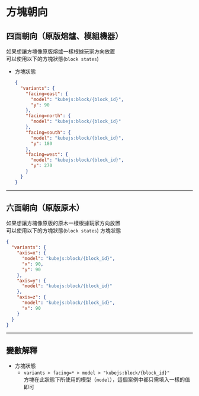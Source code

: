 # 方塊朝向

## 四面朝向（原版熔爐、模組機器）

如果想讓方塊像原版熔爐一樣根據玩家方向放置  
可以使用以下的方塊狀態(`block states`)
- 方塊狀態
  ```json
  {
    "variants": {
      "facing=east": {
        "model": "kubejs:block/{block_id}",
        "y": 90
      },
      "facing=north": {
        "model": "kubejs:block/{block_id}"
      },
      "facing=south": {
        "model": "kubejs:block/{block_id}",
        "y": 180
      },
      "facing=west": {
        "model": "kubejs:block/{block_id}",
        "y": 270
      }
    }
  }
  ```

---

## 六面朝向（原版原木）

如果想讓方塊像原版的原木一樣根據玩家方向放置  
可以使用以下的方塊狀態(`block states`)
方塊狀態
```json
{
  "variants": {
    "axis=x": {
      "model": "kubejs:block/{block_id}",
      "x": 90,
      "y": 90
    },
    "axis=y": {
      "model": "kubejs:block/{block_id}"
    },
    "axis=z": {
      "model": "kubejs:block/{block_id}",
      "x": 90
    }
  }
}
```

---

## 變數解釋

- 方塊狀態
  - `variants > facing=* > model > "kubejs:block/{block_id}"`  
    方塊在此狀態下所使用的模型（`model`），這個案例中都只需填入一樣的值即可